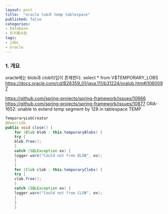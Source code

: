 ```yaml
---
layout: post
title:  "oracle lob과 temp tablespace"
published: false
categories:
- Database
- 트러블슈팅
tags:
- jdbc
- oracle
---
```


### 1. 개요
oracle에는 blob과 clob타입이 존재한다.
select * from V$TEMPORARY_LOBS
https://docs.oracle.com/cd/B28359_01/java.111/b31224/oralob.htm#i1060097

https://github.com/spring-projects/spring-framework/issues/10666
https://github.com/spring-projects/spring-framework/issues/10877
ORA-1652: unable to extend temp segment by 128 in tablespace TEMP

```java
TemporaryLobCreator
@Override
public void close() {
    for (Blob blob : this.temporaryBlobs) {
    try {
    blob.free();
    }
    catch (SQLException ex) {
    logger.warn("Could not free BLOB", ex);
    }
    }
    for (Clob clob : this.temporaryClobs) {
    try {
    clob.free();
    }
    catch (SQLException ex) {
    logger.warn("Could not free CLOB", ex);
    }
    }
    }
```
<br/>
